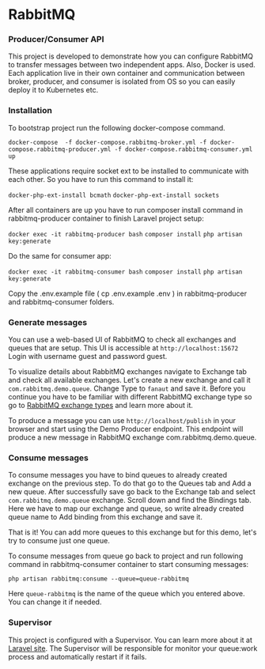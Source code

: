 # RabbitMQ

### Producer/Consumer API
This project is developed to demonstrate how you can configure RabbitMQ to transfer messages between two independent apps. 
Also, Docker is used. Each application live in their own container and communication between broker, producer, and consumer is isolated from OS 
so you can easily deploy it to Kubernetes etc. 

### Installation
To bootstrap project run the following docker-compose command.  

```docker-compose  -f docker-compose.rabbitmq-broker.yml -f docker-compose.rabbitmq-producer.yml -f docker-compose.rabbitmq-consumer.yml up```

These applications require socket ext to be installed to communicate with each other. So you have to run this command to install it:

```docker-php-ext-install bcmath```
```docker-php-ext-install sockets```


After all containers are up you have to run composer install command in rabbitmq-producer container to finish Laravel project setup:

```docker exec -it rabbitmq-producer bash```
```composer install```
```php artisan key:generate```

Do the same for consumer app:

```docker exec -it rabbitmq-consumer bash```
```composer install```
```php artisan key:generate```

Copy the .env.example file ( cp .env.example .env ) in rabbitmq-producer and rabbitmq-consumer folders.


### Generate messages

You can use a web-based UI of RabbitMQ to check all exchanges and queues that are setup. This UI is accessible at ```http://localhost:15672```
Login with username guest and password guest.

To visualize details about RabbitMQ exchanges navigate to Exchange tab and check all available exchanges. 
Let's create a new exchange and call it ```com.rabbitmq.demo.queue```. Change Type to ```fanaut``` and save it. 
Before you continue you have to be familiar with different RabbitMQ exchange type so go to [RabbitMQ exchange types](https://www.rabbitmq.com/tutorials/amqp-concepts.html) 
and learn more about it.

To produce a message you can use `http://localhost/publish` in your browser and start using the Demo Producer endpoint.
This endpoint will produce a new message in RabbitMQ exchange com.rabbitmq.demo.queue.

### Consume messages

To consume messages you have to bind queues to already created exchange on the previous step. To do that go to the Queues tab and Add a new queue.
After successfully save go back to the Exchange tab and select ```com.rabbitmq.demo.queue``` exchange. Scroll down and find the Bindings tab.
Here we have to map our exchange and queue, so write already created queue name to Add binding from this exchange and save it.

That is it! You can add more queues to this exchange but for this demo, let's try to consume just one queue.

To consume messages from queue go back to project and run following command in rabbitmq-consumer container to start consuming messages:

```php artisan rabbitmq:consume --queue=queue-rabbitmq```

Here ```queue-rabbitmq``` is the name of the queue which you entered above. You can change it if needed.

### Supervisor 

This project is configured with a Supervisor. You can learn more about it at [Laravel site](https://laravel.com/docs/7.x/queues#supervisor-configuration).
The Supervisor will be responsible for monitor your queue:work process and automatically restart if it fails.  

